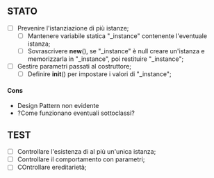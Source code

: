 ## STATO
- [ ] Prevenire l'istanziazione di più istanze;
  - [ ] Mantenere variabile statica "_instance" contenente l'eventuale istanza;
  - [ ] Sovrascrivere __new__(), se "_instance" è null creare un'istanza e memorizzarla in "_instance", poi restituire "_instance";
- [ ] Gestire parametri passati al costruttore;
  - [ ] Definire __init__() per impostare i valori di "_instance";

#### Cons
- Design Pattern non evidente
- ?Come funzionano eventuali sottoclassi?

## TEST
- [ ] Controllare l'esistenza di al più un'unica istanza;
- [ ] Controllare il comportamento con parametri;
- [ ] COntrollare ereditarietà;
